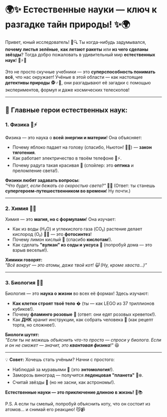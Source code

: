 # 🌍✨ **Естественные науки — ключ к разгадке тайн природы!** ✨🌍

Привет, юный исследователь! 👋🔍 Ты когда-нибудь задумывался, **почему листья зелёные**, **как летают ракеты** или **из чего сделаны звёзды**? Тогда добро пожаловать в удивительный мир **естественных наук**! 🌿⚡🌌  

Это не просто скучные учебники — это **суперспособность понимать всё**, что нас окружает! Учёные в этой области — как настоящие **детективы природы** 🕵️♂️🌱, они разгадывают её загадки с помощью экспериментов, формул и даже космических телескопов!  

---

## 🔬 **Главные герои естественных наук:**

### 1. **Физика** 🌠⚡  
Физика — это наука о **всей энергии и материи**! Она объясняет:  
- Почему яблоко падает на голову (спасибо, Ньютон! 🍎😂) — **закон тяготения**.  
- Как работает электричество в твоём телефоне 📱⚡.  
- Почему радуга такая красивая 🌈 (спойлер: это **оптика** и преломление света!).  

**Физики любят задавать вопросы:**  
*"Что будет, если бежать со скоростью света?"* 🚀💨 (Ответ: ты станешь **супергероем-путешественником во времени**! Ну почти.)  

---

### 2. **Химия** 🧪💥  
Химия — это **магия, но с формулами**! Она изучает:  
- Как из воды (H₂O) и углекислого газа (CO₂) растение делает кислород (O₂) 🌱💨 — это **фотосинтез**!  
- Почему лимон кислый 🍋 (спасибо **кислотам**!).  
- Как сделать **"вулкан" из соды и уксуса** 🌋 (попробуй дома — это взрыв веселья!).  

**Химики говорят:**  
*"Всё вокруг — это атомы, даже твой кот! 😺 (Ну, кроме хвоста...)"*  

---

### 3. **Биология** 🧬🐾  
Биология — это **наука о жизни** во всех её формах! Здесь изучают:  
- **Как клетки строят твоё тело** � (ты — как LEGO из 37 триллионов кубиков!).  
- Почему **фламинго розовые** 🦩 (ответ: они едят розовых креветок!).  
- Как **ДНК** хранит инструкции, как собрать человека 🧬 (как рецепт торта, но сложнее!).  

**Биологи шутят:**  
*"Если ты не можешь объяснить что-то просто — спроси у биолога. Если и он не сможет — значит, это **квантовая физика**!"* 😆  

---

💡 **Совет:** Хочешь стать учёным? Начни с простого:  
- Наблюдай за муравьями 🐜 (это **энтомология**!).  
- Заморозь виноград — получится **леденцовая "планета"** 🍇❄️.  
- Считай звёзды 🌟 (но не засни, как астрономы!).  

**Естественные науки — это приключение длиною в жизнь!** 🚀📚  

P.S. А если ты смелый, попробуй объяснить коту, что он состоит из атомов... и снимай его реакцию! 😼📹  
